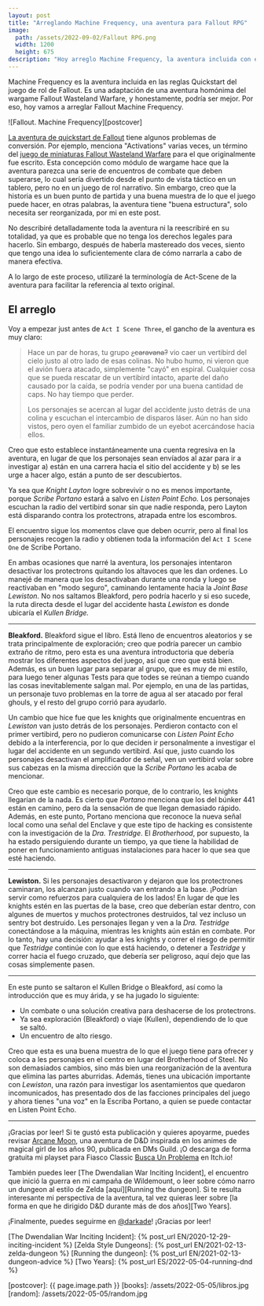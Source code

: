 ```yaml
---
layout: post
title: "Arreglando Machine Frequency, una aventura para Fallout RPG"
image:
  path: /assets/2022-09-02/Fallout RPG.png
  width: 1200
  height: 675
description: "Hoy arreglo Machine Frequency, la aventura incluida con el Quickstart de Fallout RPG."
---
```


<!--INTRO-->
Machine Frequency es la aventura incluida en las reglas Quickstart del juego de rol de Fallout. Es una adaptación de una aventura homónima del wargame Fallout Wasteland Warfare, y honestamente, podría ser mejor. Por eso, hoy vamos a arreglar Fallout Machine Frequency.

![Fallout. Machine Frequency][postcover]

<!--more-->

[La aventura de quickstart de Fallout][Fallout RPG Quickstart] tiene algunos problemas de conversión. Por ejemplo, menciona "Activations" varias veces, un término del [juego de miniaturas Fallout Wasteland Warfare][Fallout Wasteland Warfare] para el que originalmente fue escrito. Esta concepción como módulo de wargame hace que la aventura parezca una serie de encuentros de combate que deben superarse, lo cual sería divertido desde el punto de vista táctico en un tablero, pero no en un juego de rol narrativo. Sin embargo, creo que la historia es un buen punto de partida y una buena muestra de lo que el juego puede hacer, en otras palabras, la aventura tiene "buena estructura", solo necesita ser reorganizada, por mi en este post.

<!--ABSTRACT-->

No describiré detalladamente toda la aventura ni la reescribiré en su totalidad, ya que es probable que no tenga los derechos legales para hacerlo. Sin embargo, después de haberla mastereado dos veces, siento que tengo una idea lo suficientemente clara de cómo narrarla a cabo de manera efectiva.

A lo largo de este proceso, utilizaré la terminología de Act-Scene de la aventura para facilitar la referencia al texto original.

## El arreglo

Voy a empezar just antes de `Act I Scene Three`, el gancho de la aventura es muy claro:

> Hace un par de horas, tu grupo ~~¿caravana?~~ vio caer un vertibird del cielo justo al otro lado de esas colinas. No hubo humo, ni vieron que el avión fuera atacado, simplemente "cayó" en espiral. Cualquier cosa que se pueda rescatar de un vertibird intacto, aparte del daño causado por la caída, se podría vender por una buena cantidad de caps. No hay tiempo que perder.
> 
> Los personajes se acercan al lugar del accidente justo detrás de una colina y escuchan el intercambio de disparos láser. Aún no han sido vistos, pero oyen el familiar zumbido de un eyebot acercándose hacia ellos.

Creo que esto establece instantáneamente una cuenta regresiva en la aventura, en lugar de que los personajes sean envíados al azar para ir a investigar a) están en una carrera hacia el sitio del accidente y b) se les urge a hacer algo, están a punto de ser descubiertos.

Ya sea que _Knight Layton_ logre sobrevivir o no es menos importante, porque _Scribe Portano_ estará a salvo en _Listen Point Echo._ Los personajes escuchan la radio del vertibird sonar sin que nadie responda, pero Layton está disparando contra los protectrons, atrapada entre los escombros.

El encuentro sigue los momentos clave que deben ocurrir, pero al final los personajes recogen la radio y obtienen toda la información del `Act I Scene One` de Scribe Portano.

En ambas ocasiones que narré la aventura, los personajes intentaron desactivar los protectrons quitando los altavoces que les dan ordenes. Lo manejé de manera que los desactivaban durante una ronda y luego se reactivaban en "modo seguro", caminando lentamente hacia la _Joint Base Lewiston_. No nos saltamos Bleakford, pero podría hacerlo y si eso sucede, la ruta directa desde el lugar del accidente hasta _Lewiston_ es donde ubicaría el _Kullen Bridge._

---

**Bleakford.** Bleakford sigue el libro. Está lleno de encuentros aleatorios y se trata principalmente de exploración; creo que podría parecer un cambio extraño de ritmo, pero esta es una aventura introductoria que debería mostrar los diferentes aspectos del juego, así que creo que está bien. Además, es un buen lugar para separar al grupo, que es muy de mi estilo, para luego tener algunas Tests para que todes se reúnan a tiempo cuando las cosas inevitablemente salgan mal. Por ejemplo, en una de las partidas, un personaje tuvo problemas en la torre de agua al ser atacado por feral ghouls, y el resto del grupo corrió para ayudarlo.

Un cambio que hice fue que les knights que originalmente encuentras en _Lewiston_ van justo detrás de los personajes. Perdieron contacto con el primer vertibird, pero no pudieron comunicarse con _Listen Point Echo_ debido a la interferencia, por lo que deciden ir personalmente a investigar el lugar del accidente en un segundo vertibird. Así que, justo cuando los personajes desactivan el amplificador de señal, ven un vertibird volar sobre sus cabezas en la misma dirección que la _Scribe Portano_ les acaba de mencionar.

Creo que este cambio es necesario porque, de lo contrario, les knights llegarían de la nada. Es cierto que _Portano_ menciona que los del búnker 441 están en camino, pero da la sensación de que llegan demasiado rápido. Además, en este punto, Portano menciona que reconoce la nueva señal local como una señal del Enclave y que este tipo de hacking es consistente con la investigación de la _Dra. Trestridge_. El _Brotherhood_, por supuesto, la ha estado persiguiendo durante un tiempo, ya que tiene la habilidad de poner en funcionamiento antiguas instalaciones para hacer lo que sea que esté haciendo.

---

**Lewiston.** Si les personajes desactivaron y dejaron que los protectrones caminaran, los alcanzan justo cuando van entrando a la base. ¡Podrían servir como refuerzos para cualquiera de los lados! En lugar de que les knights estén en las puertas de la base, creo que deberían estar dentro, con algunes de muertos y muchos protectrones destruidos, tal vez incluso un sentry bot destruido. Les personajes llegan y ven a la _Dra. Testridge_ conectándose a la máquina, mientras les knights aún están en combate. Por lo tanto, hay una decisión: ayudar a les knights y correr el riesgo de permitir que _Testridge_ continúe con lo que está haciendo, o detener a _Testridge_ y correr hacia el fuego cruzado, que debería ser peligroso, aquí dejo que las cosas simplemente pasen.

---

En este punto se saltaron el Kullen Bridge o Bleakford, así como la introducción que es muy árida, y se ha jugado lo siguiente:
- Un combate o una solución creativa para deshacerse de los protectrons.
- Ya sea exploración (Bleakford) o viaje (Kullen), dependiendo de lo que se saltó.
- Un encuentro de alto riesgo.

Creo que esta es una buena muestra de lo que el juego tiene para ofrecer y coloca a les personajes en el centro en lugar del Brotherhood of Steel. No son demasiados cambios, sino más bien una reorganización de la aventura que elimina las partes aburridas. Además, tienes una ubicación importante con _Lewiston_, una razón para investigar los asentamientos que quedaron incomunicados, has presentado dos de las facciones principales del juego y ahora tienes "una voz" en la Escriba Portano, a quien se puede contactar en Listen Point Echo.

---
<!--OUTRO-->
¡Gracias por leer! Si te gustó esta publicación y quieres apoyarme, puedes revisar [Arcane Moon], una aventura de D&D inspirada en los animes de magical girl de los años 90, publicada en DMs Guild. ¡O descarga de forma gratuita mi playset para Fiasco Classic [Busca Un Problema] en Itch.io!

También puedes leer [The Dwendalian War Inciting Incident], el encuentro que inició la guerra en mi campaña de Wildemount, o leer sobre cómo narro un dungeon al estilo de Zelda [aquí][Running the dungeon]. Si te resulta interesante mi perspectiva de la aventura, tal vez quieras leer sobre [la forma en que he dirigido D&D durante más de dos años][Two Years].

¡Finalmente, puedes seguirme en [@darkade]! ¡Gracias por leer!

<!--Custom CSS-->


<!--Internal-Links-->
[The Dwendalian War Inciting Incident]: {% post_url EN/2020-12-29-inciting-incident %}
[Zelda Style Dungeons]: {% post_url EN/2021-02-13-zelda-dungeon %}
[Running the dungeon]: {% post_url EN/2021-02-13-dungeon-advice %}
[Two Years]: {% post_url ES/2022-05-04-running-dnd %}

<!--Self Promo-->
[@darkade]: https://dice.camp/@darkade
[#WarlockPixieland]: https://twitter.com/search?q=(%23warlockpixieland)&f=live
[Arcane Moon]: https://bit.ly/ArcaneMoon
[Busca Un Problema]: https://bit.ly/BuscaUnProblema
<!--Images-->

[postcover]: {{ page.image.path }}
[books]: /assets/2022-05-05/libros.jpg
[random]: /assets/2022-05-05/random.jpg

<!--Credits-->

<!--External-Links-->
[Fallout Wasteland Warfare]: https://www.drivethrurpg.com/product/237125/Fallout-Wasteland-Warfare--Rules-of-Play?affiliate_id=435266
[Fallout RPG Quickstart]: https://www.drivethrurpg.com/product/399936/Fallout-The-Roleplaying-Game--Quickstart-Guide--PDF?affiliate_id=435266
